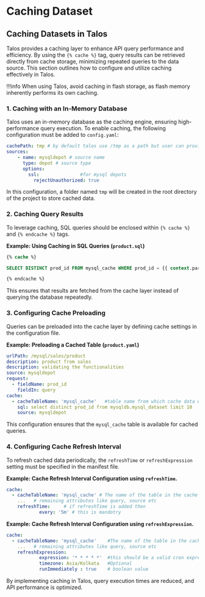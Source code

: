# Caching Dataset

## Caching Datasets in Talos

Talos provides a caching layer to enhance API query performance and efficiency. By using the `{% cache %}` tag, query results can be retrieved directly from cache storage, minimizing repeated queries to the data source. This section outlines how to configure and utilize caching effectively in Talos.

!!!info
    When using Talos, avoid caching in flash storage, as flash memory inherently performs its own caching.
    

### **1. Caching with an In-Memory Database**

Talos uses an in-memory database as the caching engine, ensuring high-performance query execution. To enable caching, the following configuration must be added to `config.yaml`:

```yaml
cachePath: tmp # by default talos use /tmp as a path but user can provide its own path
sources:
	- name: mysqldepot # source name
	  type: depot # source type
	  options:
	    ssl:               #for mysql depots
	      rejectUnauthorized: true
```

In this configuration, a folder named `tmp` will be created in the root directory of the project to store cached data.

### **2. Caching Query Results**

To leverage caching, SQL queries should be enclosed within `{% cache %}` and `{% endcache %}` tags.

**Example: Using Caching in SQL Queries (`product.sql`)**

```sql
{% cache %}

SELECT DISTINCT prod_id FROM mysql_cache WHERE prod_id = {{ context.params.prod_id}}

{% endcache %}
```

This ensures that results are fetched from the cache layer instead of querying the database repeatedly.

### **3. Configuring Cache Preloading**

Queries can be preloaded into the cache layer by defining cache settings in the configuration file.

**Example: Preloading a Cached Table (`product.yaml`)**

```yaml
urlPath: /mysql/sales/product
description: product from sales
description: validating the functionalities
source: mysqldepot
request:
  - fieldName: prod_id
    fieldIn: query
cache:
  - cacheTableName: 'mysql_cache'   #table name from which cache data will be selected
    sql: select distinct prod_id from mysqldb.mysql_dataset limit 10
    source: mysqldepot

```

This configuration ensures that the `mysql_cache` table is available for cached queries.

### **4. Configuring Cache Refresh Interval**

To refresh cached data periodically, the `refreshTime` or `refreshExpression` setting must be specified in the manifest file.

**Example: Cache Refresh Interval Configuration using `refreshTime`.**

```yaml
cache:
  - cacheTableName: 'mysql_cache' # The name of the table in the cache layer storage
    ...   # remaining attributes like query, source etc
    refreshTime:     # if refreshTime is added then
            every: '5m' # this is mandotry
```

**Example: Cache Refresh Interval Configuration using `refreshExpression`.**

```yaml
cache:
  - cacheTableName: 'mysql_cache'    #The name of the table in the cache layer storage
    ...   # remaining attributes like query, source etc
    refreshExpression: 
            expression: '* * * * *'  #this should be a valid cron expression and should be a string
            timezone: Asia/Kolkata   #Optional 
            runImmediately : true    # boolean value
```

By implementing caching in Talos, query execution times are reduced, and API performance is optimized.